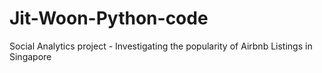 # Jit-Woon-Python-code
Social Analytics project - Investigating the popularity of Airbnb Listings in Singapore
